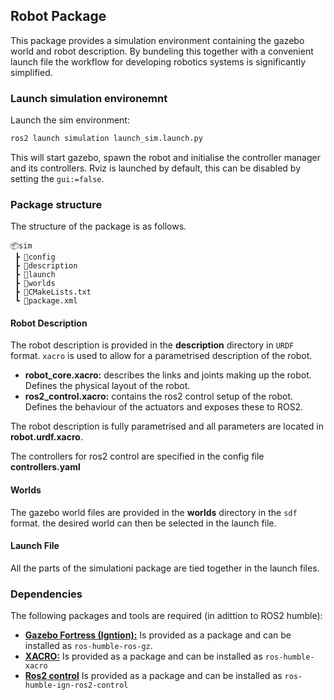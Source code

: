 ## Robot Package
This package provides a simulation environment containing the gazebo world and robot description. By bundeling this together with a convenient launch file the workflow for developing robotics systems is significantly simplified.

### Launch simulation environemnt
Launch the sim environment:
```bash
ros2 launch simulation launch_sim.launch.py
```
This will start gazebo, spawn the robot and initialise the controller manager and its controllers.
Rviz is launched by default, this can be disabled by setting the `gui:=false`.

### Package structure
The structure of the package is as follows.
```
📦sim
 ┣ 📂config
 ┣ 📂description
 ┣ 📂launch
 ┣ 📂worlds
 ┣ 📜CMakeLists.txt
 ┗ 📜package.xml
 ```
 
#### Robot Description
The robot description is provided in the **description** directory in `URDF` format. `xacro` is used to allow for a parametrised description of the robot.
* **robot_core.xacro:** describes the links and joints making up the robot. Defines the physical layout of the robot.
* **ros2_control.xacro:** contains the ros2 control setup of the robot. Defines the behaviour of the actuators and exposes these to ROS2.

The robot description is fully parametrised and all parameters are located in **robot.urdf.xacro**.

The controllers for ros2 control are specified in the config file **controllers.yaml**

#### Worlds
The gazebo world files are provided in the **worlds** directory in the `sdf` format. the desired world can then be selected in the launch file.

#### Launch File
All the parts of the simulationi package are tied together in the launch files. 

### Dependencies
The following packages and tools are required (in adittion to ROS2 humble):
* [**Gazebo Fortress (Igntion):**](https://gazebosim.org/docs/fortress/install) Is provided as a package and can be installed as `ros-humble-ros-gz`.
* [**XACRO:**](http://wiki.ros.org/xacro) Is provided as a package and can be installed as `ros-humble-xacro`
* [**Ros2 control**](https://control.ros.org/rolling/index.html) Is provided as a package and can be installed as `ros-humble-ign-ros2-control`